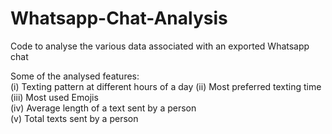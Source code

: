 # Whatsapp-Chat-Analysis
Code to analyse the various data associated with an exported Whatsapp chat

Some of the analysed features:   
(i) Texting pattern at different hours of a day
(ii) Most preferred texting time   
(iii) Most used Emojis   
(iv) Average length of a text sent by a person   
(v) Total texts sent by a person   
